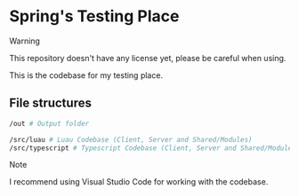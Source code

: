# Spring's Testing Place

> [!WARNING]
> This repository doesn't have any license yet, please be careful when using.

This is the codebase for my testing place.

## File structures

```bash
/out # Output folder

/src/luau # Luau Codebase (Client, Server and Shared/Modules)
/src/typescript # Typescript Codebase (Client, Server and Shared/Modules)
```

> [!NOTE] 
> I recommend using Visual Studio Code for working with the codebase.